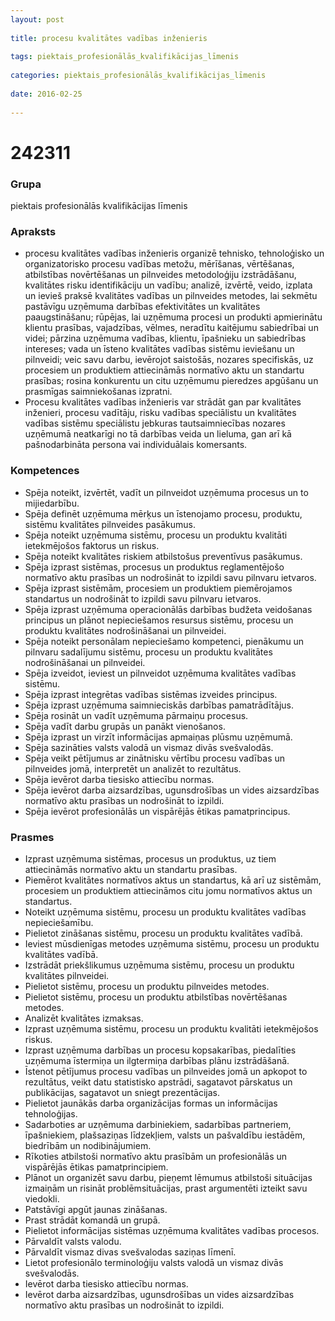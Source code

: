 ```yaml
---
layout: post
    
title: procesu kvalitātes vadības inženieris
    
tags: piektais_profesionālās_kvalifikācijas_līmenis
    
categories: piektais_profesionālās_kvalifikācijas_līmenis
    
date: 2016-02-25
    
---
```

# 242311

### Grupa
piektais profesionālās kvalifikācijas līmenis

### Apraksts

* procesu kvalitātes vadības inženieris organizē tehnisko, tehnoloģisko un organizatorisko procesu vadības metožu, mērīšanas, vērtēšanas, atbilstības novērtēšanas un pilnveides metodoloģiju izstrādāšanu, kvalitātes risku identifikāciju un vadību; analizē, izvērtē, veido, izplata un ievieš praksē kvalitātes vadības un pilnveides metodes, lai sekmētu pastāvīgu uzņēmuma darbības efektivitātes un kvalitātes paaugstināšanu; rūpējas, lai uzņēmuma procesi un produkti apmierinātu klientu prasības, vajadzības, vēlmes, neradītu kaitējumu sabiedrībai un videi; pārzina uzņēmuma vadības, klientu, īpašnieku un sabiedrības intereses; vada un īsteno kvalitātes vadības sistēmu ieviešanu un pilnveidi; veic savu darbu, ievērojot saistošās, nozares specifiskās, uz procesiem un produktiem attiecināmās normatīvo aktu un standartu prasības; rosina konkurentu un citu uzņēmumu pieredzes apgūšanu un prasmīgas saimniekošanas izpratni.
* Procesu kvalitātes vadības inženieris var strādāt gan par kvalitātes inženieri, procesu vadītāju, risku vadības speciālistu un kvalitātes vadības sistēmu speciālistu jebkuras tautsaimniecības nozares uzņēmumā neatkarīgi no tā darbības veida un lieluma, gan arī kā pašnodarbināta persona vai individuālais komersants.

### Kompetences

* Spēja noteikt, izvērtēt, vadīt un pilnveidot uzņēmuma procesus un to mijiedarbību.
* Spēja definēt uzņēmuma mērķus un īstenojamo procesu, produktu, sistēmu kvalitātes pilnveides pasākumus.
* Spēja noteikt uzņēmuma sistēmu, procesu un produktu kvalitāti ietekmējošos faktorus un riskus.
* Spēja noteikt kvalitātes riskiem atbilstošus preventīvus pasākumus.
* Spēja izprast sistēmas, procesus un produktus reglamentējošo normatīvo aktu prasības un nodrošināt to izpildi savu pilnvaru ietvaros.
* Spēja izprast sistēmām, procesiem un produktiem piemērojamos standartus un nodrošināt to izpildi savu pilnvaru ietvaros.
* Spēja izprast uzņēmuma operacionālās darbības budžeta veidošanas principus un plānot nepieciešamos resursus sistēmu, procesu un produktu kvalitātes nodrošināšanai un pilnveidei.
* Spēja noteikt personālam nepieciešamo kompetenci, pienākumu un pilnvaru sadalījumu sistēmu, procesu un produktu kvalitātes nodrošināšanai un pilnveidei.
* Spēja izveidot, ieviest un pilnveidot uzņēmuma kvalitātes vadības sistēmu.
* Spēja izprast integrētas vadības sistēmas izveides principus.
* Spēja izprast uzņēmuma saimnieciskās darbības pamatrādītājus.
* Spēja rosināt un vadīt uzņēmuma pārmaiņu procesus.
* Spēja vadīt darbu grupās un panākt vienošanos.
* Spēja izprast un virzīt informācijas apmaiņas plūsmu uzņēmumā.
* Spēja sazināties valsts valodā un vismaz divās svešvalodās.
* Spēja veikt pētījumus ar zinātnisku vērtību procesu vadības un pilnveides jomā, interpretēt un analizēt to rezultātus.
* Spēja ievērot darba tiesisko attiecību normas.
* Spēja ievērot darba aizsardzības, ugunsdrošības un vides aizsardzības normatīvo aktu prasības un nodrošināt to izpildi.
* Spēja ievērot profesionālās un vispārējās ētikas pamatprincipus.

### Prasmes 
* Izprast uzņēmuma sistēmas, procesus un produktus, uz tiem attiecināmās normatīvo aktu un standartu prasības.
* Piemērot kvalitātes normatīvos aktus un standartus, kā arī uz sistēmām, procesiem un produktiem attiecināmos citu jomu normatīvos aktus un standartus.
* Noteikt uzņēmuma sistēmu, procesu un produktu kvalitātes vadības nepieciešamību.
* Pielietot zināšanas sistēmu, procesu un produktu kvalitātes vadībā.
* Ieviest mūsdienīgas metodes uzņēmuma sistēmu, procesu un produktu kvalitātes vadībā.
* Izstrādāt priekšlikumus uzņēmuma sistēmu, procesu un produktu kvalitātes pilnveidei.
* Pielietot sistēmu, procesu un produktu pilnveides metodes.
* Pielietot sistēmu, procesu un produktu atbilstības novērtēšanas metodes.
* Analizēt kvalitātes izmaksas.
* Izprast uzņēmuma sistēmu, procesu un produktu kvalitāti ietekmējošos riskus.
* Izprast uzņēmuma darbības un procesu kopsakarības, piedalīties uzņēmuma īstermiņa un ilgtermiņa darbības plānu izstrādāšanā.
* Īstenot pētījumus procesu vadības un pilnveides jomā un apkopot to rezultātus, veikt datu statistisko apstrādi, sagatavot pārskatus un publikācijas, sagatavot un sniegt prezentācijas.
* Pielietot jaunākās darba organizācijas formas un informācijas tehnoloģijas.
* Sadarboties ar uzņēmuma darbiniekiem, sadarbības partneriem, īpašniekiem, plašsaziņas līdzekļiem, valsts un pašvaldību iestādēm, biedrībām un nodibinājumiem.
* Rīkoties atbilstoši normatīvo aktu prasībām un profesionālās un vispārējās ētikas pamatprincipiem.
* Plānot un organizēt savu darbu, pieņemt lēmumus atbilstoši situācijas izmaiņām un risināt problēmsituācijas, prast argumentēti izteikt savu viedokli.
* Patstāvīgi apgūt jaunas zināšanas.
* Prast strādāt komandā un grupā.
* Pielietot informācijas sistēmas uzņēmuma kvalitātes vadības procesos.
* Pārvaldīt valsts valodu.
* Pārvaldīt vismaz divas svešvalodas saziņas līmenī.
* Lietot profesionālo terminoloģiju valsts valodā un vismaz divās svešvalodās.
* Ievērot darba tiesisko attiecību normas.
* Ievērot darba aizsardzības, ugunsdrošības un vides aizsardzības normatīvo aktu prasības un nodrošināt to izpildi.
